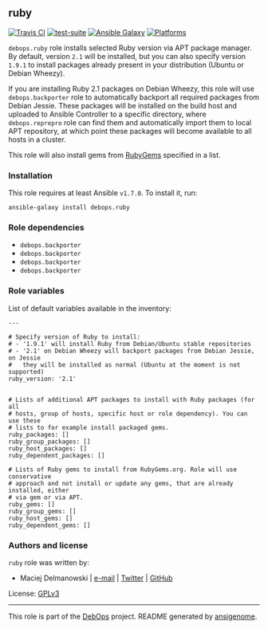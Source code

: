 ## ruby

[![Travis CI](https://secure.travis-ci.org/debops/ansible-ruby.png)](http://travis-ci.org/debops/ansible-ruby) [![test-suite](http://img.shields.io/badge/test--suite-ansible--ruby-blue.svg)](https://github.com/debops/test-suite/tree/master/ansible-ruby/) [![Ansible Galaxy](http://img.shields.io/badge/galaxy-debops.ruby-660198.svg)](https://galaxy.ansible.com/list#/roles/1595) [![Platforms](http://img.shields.io/badge/platforms-debian%20|%20ubuntu-lightgrey.svg)](#)

`debops.ruby` role installs selected Ruby version via APT package manager.
By default, version `2.1` will be installed, but you can also specify
version `1.9.1` to install packages already present in your distribution
(Ubuntu or Debian Wheezy).

If you are installing Ruby 2.1 packages on Debian Wheezy, this role will
use `debops.backporter` role to automatically backport all required
packages from Debian Jessie. These packages will be installed on the build
host and uploaded to Ansible Controller to a specific directory, where
`debops.reprepro` role can find them and automatically import them to local
APT repository, at which point these packages will become available to all
hosts in a cluster.

This role will also install gems from [RubyGems](http://rubygems.org/)
specified in a list.


### Installation

This role requires at least Ansible `v1.7.0`. To install it, run:

    ansible-galaxy install debops.ruby



### Role dependencies

- `debops.backporter`
- `debops.backporter`
- `debops.backporter`
- `debops.backporter`



### Role variables

List of default variables available in the inventory:

    ---
    
    # Specify version of Ruby to install:
    # - '1.9.1' will install Ruby from Debian/Ubuntu stable repositories
    # - '2.1' on Debian Wheezy will backport packages from Debian Jessie, on Jessie
    #   they will be installed as normal (Ubuntu at the moment is not supported)
    ruby_version: '2.1'
    
    
    # Lists of additional APT packages to install with Ruby packages (for all
    # hosts, group of hosts, specific host or role dependency). You can use these
    # lists to for example install packaged gems.
    ruby_packages: []
    ruby_group_packages: []
    ruby_host_packages: []
    ruby_dependent_packages: []
    
    # Lists of Ruby gems to install from RubyGems.org. Role will use conservative
    # approach and not install or update any gems, that are already installed, either
    # via gem or via APT.
    ruby_gems: []
    ruby_group_gems: []
    ruby_host_gems: []
    ruby_dependent_gems: []




### Authors and license

`ruby` role was written by:

- Maciej Delmanowski | [e-mail](mailto:drybjed@gmail.com) | [Twitter](https://twitter.com/drybjed) | [GitHub](https://github.com/drybjed)

License: [GPLv3](https://tldrlegal.com/license/gnu-general-public-license-v3-(gpl-3))

***

This role is part of the [DebOps](http://debops.org/) project. README generated by [ansigenome](https://github.com/nickjj/ansigenome/).
